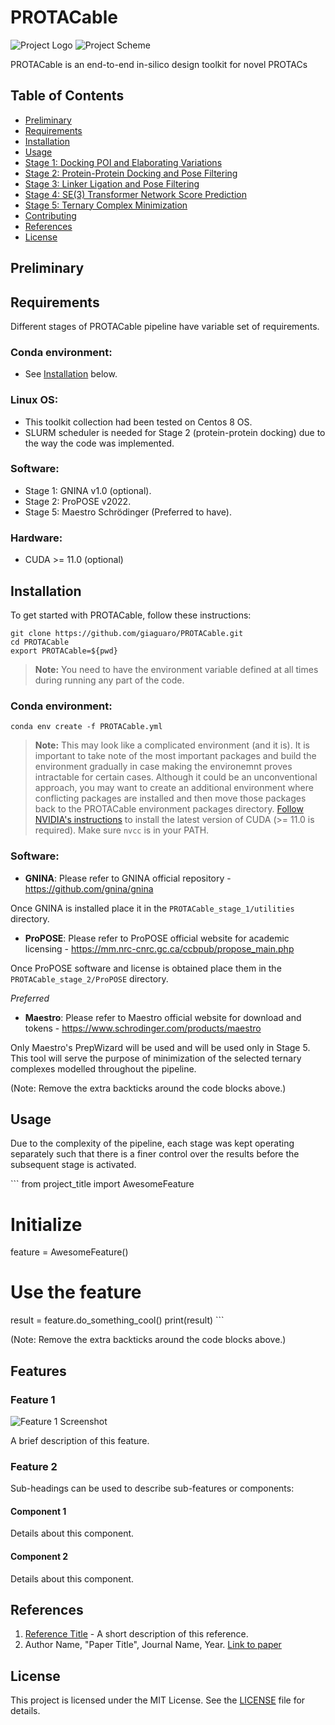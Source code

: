 # PROTACable
![Project Logo](./assets/logo/project-logo.png)
![Project Scheme](./assets/logo/project-scheme.png)

PROTACable is an end-to-end in-silico design toolkit for novel PROTACs

## Table of Contents

- [Preliminary](#preliminary)
- [Requirements](#requirements)
- [Installation](#installation)
- [Usage](#usage)
- [Stage 1: Docking POI and Elaborating Variations](#stage-1-docking-poi-and-elaborating-variations)
- [Stage 2: Protein-Protein Docking and Pose Filtering](#stage-2-protein-protein-docking-and-pose-filtering)
- [Stage 3: Linker Ligation and Pose Filtering](#stage-3-linker-ligation-and-pose-filtering)
- [Stage 4: SE(3) Transformer Network Score Prediction](#stage-4-se-3-transformer-network-score-prediction)
- [Stage 5: Ternary Complex Minimization](#stage-5-ternary-complex-minimization)
- [Contributing](#contributing)
- [References](#references)
- [License](#license)

## Preliminary

## Requirements

Different stages of PROTACable pipeline have variable set of requirements.
### Conda environment:
* See [Installation](#installation) below.
### Linux OS:
* This toolkit collection had been tested on Centos 8 OS.
* SLURM scheduler is needed for Stage 2 (protein-protein docking) due to the way the code was implemented.
### Software:
* Stage 1: GNINA v1.0 (optional).
* Stage 2: ProPOSE v2022.
* Stage 5: Maestro Schrödinger (Preferred to have).
### Hardware:
* CUDA >= 11.0 (optional)


## Installation

To get started with PROTACable, follow these instructions:

```
git clone https://github.com/giaguaro/PROTACable.git 
cd PROTACable
export PROTACable=${pwd}
```
> **Note:** You need to have the environment variable defined at all times during running any part of the code.

### Conda environment:

```
conda env create -f PROTACable.yml
```
> **Note:** This may look like a complicated environment (and it is). It is important to take note of the most important packages and build the environment gradually in case making the environemnt proves intractable for certain cases. Although it could be an unconventional approach, you may want to create an additional environment where conflicting packages are installed and then move those packages back to the PROTACable environment packages directory.
> [Follow NVIDIA's instructions](https://docs.nvidia.com/cuda/cuda-installation-guide-linux/#axzz4TWipdwX1) to install the latest version of CUDA (>= 11.0 is required). Make sure `nvcc` is in your PATH.

### Software:

- **GNINA**: Please refer to GNINA official repository - https://github.com/gnina/gnina
  
Once GNINA is installed place it in the ```PROTACable_stage_1/utilities``` directory.
 
- **ProPOSE**: Please refer to ProPOSE official website for academic licensing - https://mm.nrc-cnrc.gc.ca/ccbpub/propose_main.php

Once ProPOSE software and license is obtained place them in the ```PROTACable_stage_2/ProPOSE``` directory.

*Preferred*

- **Maestro**: Please refer to Maestro official website for download and tokens - https://www.schrodinger.com/products/maestro

Only Maestro's PrepWizard will be used and will be used only in Stage 5. This tool will serve the purpose of minimization of the selected ternary complexes modelled throughout the pipeline. 


(Note: Remove the extra backticks around the code blocks above.)

## Usage

Due to the complexity of the pipeline, each stage was kept operating separately such that there is a finer control over the results before the subsequent stage is activated. 



\```
from project_title import AwesomeFeature

# Initialize
feature = AwesomeFeature()

# Use the feature
result = feature.do_something_cool()
print(result)
\```

(Note: Remove the extra backticks around the code blocks above.)

## Features

### Feature 1

![Feature 1 Screenshot](https://path-to-your-image/feature1.png)

A brief description of this feature.

### Feature 2

Sub-headings can be used to describe sub-features or components:

#### Component 1
Details about this component.

#### Component 2
Details about this component.

## References

1. [Reference Title](https://www.example.com) - A short description of this reference.
2. Author Name, "Paper Title", Journal Name, Year. [Link to paper](https://www.example-paper.com)

## License

This project is licensed under the MIT License. See the [LICENSE](./LICENSE) file for details.
